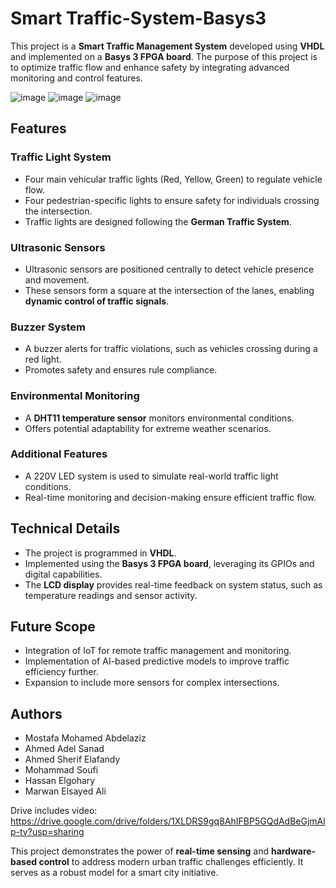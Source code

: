 # Smart Traffic-System-Basys3
This project is a **Smart Traffic Management System** developed using **VHDL** and implemented on a **Basys 3 FPGA board**. The purpose of this project is to optimize traffic flow and enhance safety by integrating advanced monitoring and control features. 

![image](https://github.com/user-attachments/assets/6518a0fb-c4a2-4955-a72f-e0f83b5f7912)
![image](https://github.com/user-attachments/assets/be730d00-fa47-43d1-a8b1-bcf59a918199)
![image](https://github.com/user-attachments/assets/060d7ad9-bf1c-47c7-8e5b-c1177070f244)

## Features

### Traffic Light System
- Four main vehicular traffic lights (Red, Yellow, Green) to regulate vehicle flow.
- Four pedestrian-specific lights to ensure safety for individuals crossing the intersection.
- Traffic lights are designed following the **German Traffic System**.

### Ultrasonic Sensors
- Ultrasonic sensors are positioned centrally to detect vehicle presence and movement.
- These sensors form a square at the intersection of the lanes, enabling **dynamic control of traffic signals**.

### Buzzer System
- A buzzer alerts for traffic violations, such as vehicles crossing during a red light.
- Promotes safety and ensures rule compliance.

### Environmental Monitoring
- A **DHT11 temperature sensor** monitors environmental conditions.
- Offers potential adaptability for extreme weather scenarios.

### Additional Features
- A 220V LED system is used to simulate real-world traffic light conditions.
- Real-time monitoring and decision-making ensure efficient traffic flow.

## Technical Details

- The project is programmed in **VHDL**.
- Implemented using the **Basys 3 FPGA board**, leveraging its GPIOs and digital capabilities.
- The **LCD display** provides real-time feedback on system status, such as temperature readings and sensor activity.

## Future Scope
- Integration of IoT for remote traffic management and monitoring.
- Implementation of AI-based predictive models to improve traffic efficiency further.
- Expansion to include more sensors for complex intersections.

## Authors
- Mostafa Mohamed Abdelaziz 
- Ahmed Adel Sanad 
- Ahmed Sherif Elafandy 
- Mohammad Soufi 
- Hassan Elgohary
- Marwan Elsayed Ali
  
Drive includes video: https://drive.google.com/drive/folders/1XLDRS9gq8AhIFBP5GQdAdBeGjmAlp-tv?usp=sharing

This project demonstrates the power of **real-time sensing** and **hardware-based control** to address modern urban traffic challenges efficiently. It serves as a robust model for a smart city initiative.

